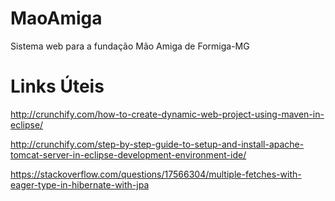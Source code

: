 # MaoAmiga
Sistema web para a fundação Mão Amiga de Formiga-MG

# Links Úteis

http://crunchify.com/how-to-create-dynamic-web-project-using-maven-in-eclipse/

http://crunchify.com/step-by-step-guide-to-setup-and-install-apache-tomcat-server-in-eclipse-development-environment-ide/

https://stackoverflow.com/questions/17566304/multiple-fetches-with-eager-type-in-hibernate-with-jpa
